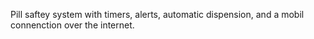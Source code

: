 Pill saftey system with timers, alerts, automatic dispension, and a mobil connenction over the internet.
